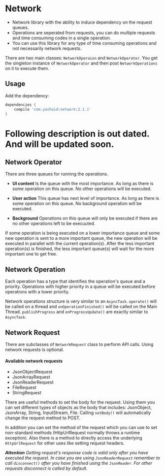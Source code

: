 # Network
<ul>
<li>Network library with the ability to induce dependency on the request queues.
<li>Operations are seperated from requests, you can do multiple requests and time consuming codes in a single operation.
<li>You can use this library for any type of time consuming operations and not necessarily network requests.
</ul>
<p>There are two main classes: <code>NetworkOperaion</code> and <code>NetworkOperator</code>. You get the singleton instance of <code>NetworkOperator</code> and then post <code>NetworkOperations</code> on it to execute them.</p>

## Usage

Add the dependency:
```Groovy
dependencies {
	compile 'com.yashoid:network:2.1.1'
}
```

<h1>Following description is out dated. And will be updated soon.</h1>

<h2>Network Operator</h2>
There are three queues for running the operations.
<ul>
<li><p><b>UI content</b> Is the queue with the most importance. As long as there is some operation on this queue. No other operations will be executed.</p></li>
<li><p><b>User action</b> This queue has next level of importance. As long as there is some operation on this queue. No background operation will be executed.</p></li>
<li><p><b>Background</b> Operations on this queue will only be executed if there are no other operations left to be execuuted.</p></li>
</ul>
<p>If some operation is being executed on a lower importance queue and some new operation is sent to a more important queue, the new operation will be executed in parallel with the current operation(s). After the less important operation(s) is finished, the less important queue(s) will wait for the more important one to get free.</p>

<h2>Network Operation</h2>
<p>Each operation has a type that identifies the operation's queue and a priority. Operations with higher priority in a queue will be executed before operations with a lower priority.</p>
<p>Network operations structure is very similar to an <code>AsyncTask</code>. <code>operate()</code> will be called on a thread and <code>onOperationFinished()</code> will be called on the Main Thread. <code>publishProgress</code> and <code>onProgressUpdate()</code> are exactly similar to <code>AsyncTask</code>.</p>

<h2>Network Request</h2>
<p>There are subclasses of <code>NetworkRequest</code> class to perform API calls. Using network requests is optional.</p>
<h4>Available network requests</h4>
<ul>
<li>JsonObjectRequest</li>
<li>JsonArrayRequest</li>
<li>JsonReaderRequest</li>
<li>FileRequest</li>
<li>StringRequest</li>
</ul>
<p>There are useful methods to set the body for the request. Using them you can set different types of objects as the body that includes: JsonObject, JsonArray, String, InputStream, File. Calling <code>setBody()</code> will automatically change the request method to POST.</p>
<p>In addition you can set the method of the request which you can use to set non-standard methods (HttpUrlRequest normally throws a runtime exception). Also there is a method to directly access the underlying <code>HttpUrlRequest</code> for other uses like setting request headers.</p>
<p><i><b>Attention</b> Getting request's response code is valid only after you have executed the request. In case you are using <code>JsonReaderRequest</code> remember to call <code>disconnect()</code> after you have finished using the <code>JsonReader</code>. For other requests disconnect is called by default.</i></p>
